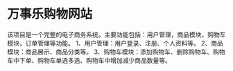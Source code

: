 # 万事乐购物网站
该项目是一个完整的电子商务系统。主要功能包括：用户管理，商品模块，购物车模块，订单管理等功能。
1、用户管理：用户登录、注册、个人资料等。
2、商品模块：商品展示、商品分类等。
3、购物车模块：添加购物车、删除购物车、购物车中下单、购物车单选多选、购物车中增加减少商品数量等。
